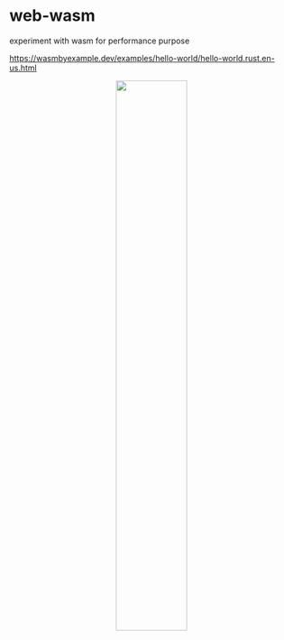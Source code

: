 # web-wasm
experiment with wasm for performance purpose

https://wasmbyexample.dev/examples/hello-world/hello-world.rust.en-us.html

<p align="center"><img src="https://anime-girls-holding-programming-books.netlify.app/static/Komi_holding_Web_Assembly_with_Rust-b45f0817662f16cecbf6484456fbfb3d.png" width="50%"><p>
